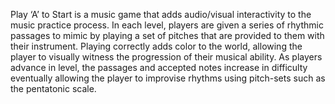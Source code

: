 Play ‘A’ to Start is a music game that adds audio/visual interactivity to the music practice process. In each level, players are given a series of rhythmic passages to mimic by playing a set of pitches that are provided to them with their instrument. Playing correctly adds color to the world, allowing the player to visually witness the progression of their musical ability. As players advance in level, the passages and accepted notes increase in difficulty eventually allowing the player to improvise rhythms using pitch-sets such as the pentatonic scale.
